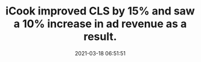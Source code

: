 ---
layout: post
title:  "iCook improved CLS by 15% and saw a 10% increase in ad revenue as a result."
storySource: "https://web.dev/vitals-business-impact/"
date:   2021-03-18 06:51:51
tags:
 - ads
 - core web vitals
 - "2021"
---